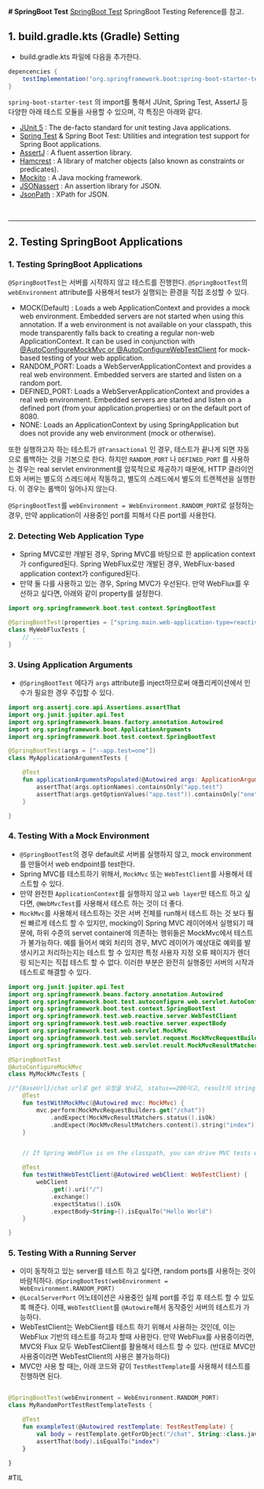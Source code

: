 **#  SpringBoot Test**
[SpringBoot Test](https://docs.spring.io/spring-boot/docs/2.7.7/reference/html/features.html#features.testing) SpringBoot Testing Reference를 참고.
<br>
## 1. build.gradle.kts (Gradle) Setting
* build.gradle.kts 파일에 다음을 추가한다.
```groovy
depencencies {
    testImplementation("org.springframework.boot:spring-boot-starter-test")
}
```
 `spring-boot-starter-test` 의 import를 통해서 JUnit, Spring Test, AssertJ 등 다양한 아래 테스트 모듈을 사용할 수 있으며, 각 특징은 아래와 같다.

*  [JUnit 5](https://junit.org/junit5/) : The de-facto standard for unit testing Java applications.
*  [Spring Test](https://docs.spring.io/spring-framework/docs/5.3.24/reference/html/testing.html#integration-testing)  & Spring Boot Test: Utilities and integration test support for Spring Boot applications.
*  [AssertJ](https://assertj.github.io/doc/) : A fluent assertion library.
*  [Hamcrest](https://github.com/hamcrest/JavaHamcrest) : A library of matcher objects (also known as constraints or predicates).
*  [Mockito](https://site.mockito.org/) : A Java mocking framework.
*  [JSONassert](https://github.com/skyscreamer/JSONassert) : An assertion library for JSON.
*  [JsonPath](https://github.com/jayway/JsonPath) : XPath for JSON.
  
<br>

---
## 2. Testing SpringBoot Applications
### 1. Testing SpringBoot Applications
`@SpringBootTest`는 서버를 시작하지 않고 테스트를 진행한다. `@SpringBootTest`의 `webEnvironment` attribute를 사용해서 test가 실행되는 환경을 직접 조성할 수 있다.

* MOCK(Default) : Loads a web ApplicationContext and provides a mock web environment. Embedded servers are not started when using this annotation. If a web environment is not available on your classpath, this mode transparently falls back to creating a regular non-web ApplicationContext. It can be used in conjunction with  [@AutoConfigureMockMvc or @AutoConfigureWebTestClient](https://docs.spring.io/spring-boot/docs/2.7.7/reference/html/features.html#features.testing.spring-boot-applications.with-mock-environment)  for mock-based testing of your web application.
* RANDOM_PORT: Loads a WebServerApplicationContext and provides a real web environment. Embedded servers are started and listen on a random port.
* DEFINED_PORT: Loads a WebServerApplicationContext and provides a real web environment. Embedded servers are started and listen on a defined port (from your application.properties) or on the default port of 8080.
* NONE: Loads an ApplicationContext by using SpringApplication but does not provide any web environment (mock or otherwise).

또한 실행하고자 하는 테스트가 `@Transactional` 인 경우, 테스트가 끝나게 되면 자동으로 롤백하는 것을 기본으로 한다. 하지만 `RANDOM_PORT` 나 `DEFINED_PORT` 를 사용하는 경우는 real servlet environment를 암묵적으로 제공하기 때문에, HTTP 클라이언트와 서버는 별도의 스레드에서 작동하고, 별도의 스레드에서 별도의 트랜젝션을 실행한다. 이 경우는 롤백이 일어나지 않는다.

`@SpringBootTest`를 `webEnvironment = WebEnvironment.RANDOM_PORT`로 설정하는 경우, 만약 application이 사용중인 port를 피해서 다른 port를 사용한다.

### 2. Detecting Web Application Type
* Spring MVC로만 개발된 경우, Spring MVC를 바탕으로 한 application context가 configured된다. Spring WebFlux로만 개발된 경우, WebFlux-based application context가 configured된다.
* 만약 둘 다를 사용하고 있는 경우, Spring MVC가 우선된다. 만약 WebFlux를 우선하고 싶다면, 아래와 같이 property를 설정한다.
```kotlin
import org.springframework.boot.test.context.SpringBootTest

@SpringBootTest(properties = ["spring.main.web-application-type=reactive"])
class MyWebFluxTests {
    // ...
}
```

### 3. Using Application Arguments
* `@SpringBootTest` 에다가 `args` attribute를 inject하므로써 애플리케이션에서 인수가 필요한 경우 주입할 수 있다.
```kotlin
import org.assertj.core.api.Assertions.assertThat
import org.junit.jupiter.api.Test
import org.springframework.beans.factory.annotation.Autowired
import org.springframework.boot.ApplicationArguments
import org.springframework.boot.test.context.SpringBootTest

@SpringBootTest(args = ["--app.test=one"])
class MyApplicationArgumentTests {

    @Test
    fun applicationArgumentsPopulated(@Autowired args: ApplicationArguments) {
        assertThat(args.optionNames).containsOnly("app.test")
        assertThat(args.getOptionValues("app.test")).containsOnly("one")
    }

}
```

### 4. Testing With a Mock Environment
* `@SpringBootTest`의 경우 default로 서버를 실행하지 않고, mock environment를 만들어서 web endpoint를 test한다.
* Spring MVC를 테스트하기 위해서, `MockMvc` 또는 `WebTestClient`를 사용해서 테스트할 수 있다.
* 만약 완전한 `ApplicationContext`를 실행하지 않고 `web layer`만 테스트 하고 싶다면, `@WebMvcTest`를 사용해서 테스트 하는 것이 더 좋다.
* `MockMvc`를 사용해서 테스트하는 것은 서버 전체를 run해서 테스트 하는 것 보다 훨씬 빠르게 테스트 할 수 있지만, mocking이 Spring MVC 레이어에서 실행되기 때문에, 하위 수준의 servet container에 의존하는 행위들은 MockMvc에서 테스트가 불가능하다. 예를 들어서 예외 처리의 경우, MVC 레이어가 예상대로 예외를 발생시키고 처리하는지는 테스트 할 수 있지만 특정 사용자 지정 오류 페이지가 렌더링 되는지는 직접 테스트 할 수 없다. 이러한 부분은 완전히 실행중인 서버의 시작과 테스트로 해결할 수 있다.
```kotlin
import org.junit.jupiter.api.Test
import org.springframework.beans.factory.annotation.Autowired
import org.springframework.boot.test.autoconfigure.web.servlet.AutoConfigureMockMvc
import org.springframework.boot.test.context.SpringBootTest
import org.springframework.test.web.reactive.server.WebTestClient
import org.springframework.test.web.reactive.server.expectBody
import org.springframework.test.web.servlet.MockMvc
import org.springframework.test.web.servlet.request.MockMvcRequestBuilders
import org.springframework.test.web.servlet.result.MockMvcResultMatchers

@SpringBootTest
@AutoConfigureMockMvc
class MyMockMvcTests {

//"{BaseUrl}/chat url로 get 요청을 보내고, status==200이고, result의 string이 index인지 검증
    @Test
    fun testWithMockMvc(@Autowired mvc: MockMvc) {
        mvc.perform(MockMvcRequestBuilders.get("/chat"))
            .andExpect(MockMvcResultMatchers.status().isOk)
            .andExpect(MockMvcResultMatchers.content().string("index"))
    }


    // If Spring WebFlux is on the classpath, you can drive MVC tests with a WebTestClient

    @Test
    fun testWithWebTestClient(@Autowired webClient: WebTestClient) {
        webClient
            .get().uri("/")
            .exchange()
            .expectStatus().isOk
            .expectBody<String>().isEqualTo("Hello World")
    }

}
```

### 5. Testing With a Running Server
* 이미 동작하고 있는 server를 테스트 하고 싶다면, random ports를 사용하는 것이 바람직하다. `@SpringBootTest(webEnvironment = WebEnvironment.RANDOM_PORT)` 
* `@LocalServerPort` 어노테이션은 사용중인 실제 port를 주입 후 테스트 할 수 있도록 해준다. 이때, `WebTestClient`를 `@Autowire`해서 동작중인 서버의 테스트가 가능하다.
* WebTestClient는 WebClient를 테스트 하기 위해서 사용하는 것인데, 이는 WebFlux 기반의 테스트를 하고자 할때 사용한다. 만약 WebFlux를 사용중이라면, MVC와 Flux 모두 WebTestClient를 활용해서 테스트 할 수 있다. (반대로 MVC만 사용중이라면 WebTestClient의 사용은 불가능하다)
* MVC만 사용 할 때는, 아래 코드와 같이 `TestRestTemplate`를 사용해서 테스트를 진행하면 된다.
```kotlin

@SpringBootTest(webEnvironment = WebEnvironment.RANDOM_PORT)
class MyRandomPortTestRestTemplateTests {

    @Test
    fun exampleTest(@Autowired restTemplate: TestRestTemplate) {
        val body = restTemplate.getForObject("/chat", String::class.java)
        assertThat(body).isEqualTo("index")
    }

}
```
 

#TIL
